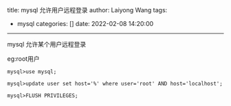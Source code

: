 title: mysql 允许用户远程登录
author: Laiyong Wang
tags:
  - mysql
categories: []
date: 2022-02-08 14:20:00
---
mysql 允许某个用户远程登录

eg:root用户
```
mysql>use mysql;

mysql>update user set host='%' where user='root' AND host='localhost';

mysql>FLUSH PRIVILEGES;
```